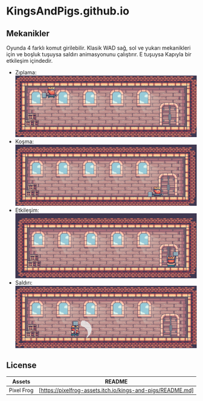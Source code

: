 # KingsAndPigs.github.io

## Mekanikler

Oyunda 4 farklı komut girilebilir. Klasik WAD sağ, sol ve yukarı mekanikleri için ve boşluk tuşuysa saldırı animasyonunu çalıştırır. E tuşuysa Kapıyla bir etkileşim içindedir. 

- Zıplama:
 ![brief description](pressW.png)
- Koşma:
 ![brief description](pressA.png)
- Etkileşim:
 ![brief description](pressE.png)
- Saldırı:
 ![brief description](pressSpace.png)

## License
| Assets | README |
| ------ | ------ |
| Pixel Frog | [https://pixelfrog-assets.itch.io/kings-and-pigs/README.md] |
